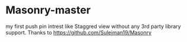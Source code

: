 # Masonry-master
my first push
pin intrest like Staggred view without any 3rd party library support.
Thanks to https://github.com/Suleiman19/Masonry
